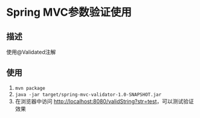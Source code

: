 Spring MVC参数验证使用
=================================


描述
------------
使用@Validated注解

使用
-----------
1. `mvn package`
2. `java -jar target/spring-mvc-validator-1.0-SNAPSHOT.jar`
3. 在浏览器中访问 [http://localhost:8080/validString?str=test](http://localhost:8080/validString?str=test)，可以测试验证效果
